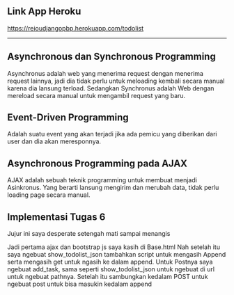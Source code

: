 ## Link App Heroku
<https://reioudjangopbp.herokuapp.com/todolist>

---

## Asynchronous dan Synchronous Programming

Asynchronus adalah web yang menerima request dengan menerima request lainnya, jadi dia tidak perlu
untuk meloading kembali secara manual karena dia lansung terload. Sedangkan Synchronus adalah Web 
dengan mereload secara manual untuk mengambil request yang baru.

## Event-Driven Programming

Adalah suatu event yang akan terjadi jika ada pemicu yang diberikan dari user dan dia akan
meresponnya.

## Asynchronous Programming pada AJAX

AJAX adalah sebuah teknik programming untuk membuat menjadi Asinkronus. Yang berarti lansung mengirim
dan merubah data, tidak perlu loading page secara manual.

## Implementasi Tugas 6
Jujur ini saya desperate setengah mati sampai menangis 

Jadi pertama ajax dan bootstrap js saya kasih di Base.html
Nah setelah itu saya ngebuat show_todolist_json tambahkan script untuk mengasih Append
serta mengasih get untuk ngasih ke dalam append. Untuk Postnya saya ngebuat add_task, sama 
seperti show_todolist_json untuk ngebuat di url untuk ngebuat pathnya. Setelah itu sambungkan
kedalam POST untuk ngebuat post untuk bisa masukin kedalam append